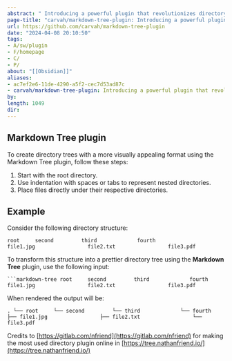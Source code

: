 ```yaml
---
abstract: " Introducing a powerful plugin that revolutionizes directory tree creation. With its intuitive Markdown-inspired coding style, this plugin empowers users to effortlessly and swiftly construct intricate directory trees."
page-title: "carvah/markdown-tree-plugin: Introducing a powerful plugin that revolutionizes directory tree creation. With its intuitive Markdown-inspired coding style, this plugin empowers users to effortlessly and swiftly construct intricate directory trees."
url: https://github.com/carvah/markdown-tree-plugin
date: "2024-04-08 20:10:50"
tags: 
- A/sw/plugin
- F/homepage
- C/
- P/
about: "[[Obsidian]]"
aliases: 
- ac7ef2e6-11de-4290-a5f2-cec7d53ad87c
- carvah/markdown-tree-plugin: Introducing a powerful plugin that revolutionizes directory tree creation. With its intuitive Markdown-inspired coding style, this plugin empowers users to effortlessly and swiftly construct intricate directory trees.
by: 
length: 1049
dir: 
---
```


## Markdown Tree plugin

[](https://github.com/carvah/markdown-tree-plugin#markdown-tree-plugin)

To create directory trees with a more visually appealing format using the Markdown Tree plugin, follow these steps:

1.  Start with the root directory.
2.  Use indentation with spaces or tabs to represent nested directories.
3.  Place files directly under their respective directories.

## Example

[](https://github.com/carvah/markdown-tree-plugin#example)

Consider the following directory structure:

`root     second         third             fourth                 file1.jpg                 file2.txt                 file3.pdf`

To transform this structure into a prettier directory tree using the **Markdown Tree** plugin, use the following input:

` ```markdown-tree root     second         third             fourth                 file1.jpg                 file2.txt                 file3.pdf `

When rendered the output will be:

`. └── root     └── second         └── third             └── fourth                 ├── file1.jpg                 ├── file2.txt                 └── file3.pdf`

Credits to [https://gitlab.com/nfriend](https://gitlab.com/nfriend) for making the most used directory plugin online in [https://tree.nathanfriend.io/](https://tree.nathanfriend.io/)